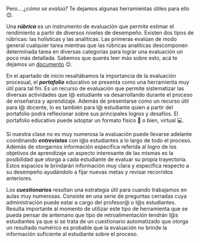 Pero... _¿cómo se evalúa?_ Te dejamos algunas herramientas útiles para ello :blush:.

Una **_rúbrica_** es un instrumento de evaluación que permite estimar el rendimiento a partir de diversos niveles de desempeño. Existen dos tipos de rúbricas: las holísticas y las analíticas. Las primeras evalúan de modo general cualquier tarea mientras que las rúbricas analíticas descomponen determinada tarea en diversas categorías para lograr una evaluación un poco más detallada. Sabemos que querés leer más sobre esto, acá te dejamos un [documento](http://www.ub.edu/ice/sites/default/files/docs/qdu/26cuaderno.pdf) :wink:.

En el apartado de inicio resaltábamos la importancia de la evaluación procesual, el **_portafolio_** educativo se presenta como una herramienta muy útil para tal fin. Es un recurso de evaluación que permite sistematizar las diversas actividades que l@ estudiante va desarrollando durante el proceso de enseñanza y aprendizaje. Además de presentarse como un recurso útil para l@ docente, lo es también para l@ estudiante quien a partir del portafolio podrá reflexionar sobre sus principales logros y desafíos.
El portafolio educativo puede adoptar un formato físico :open_file_folder: o bien, virtual :computer:.

Si nuestra clase no es muy numerosa la evaluación puede llevarse adelante coordinando **_entrevistas_** con l@s estudiantes a lo largo de todo el proceso. Además de otorgarnos información específica referida al logro de los objetivos de aprendizaje un aspecto interesante de las mismas es la posibilidad que otorga a cada estudiante de evaluar su propia trayectoria. Estos espacios le brindarán información muy clara y específica respecto a su desempeño ayudándolo a fijar nuevas metas y revisar recorridos anteriores.

Los **_cuestionarios_** resultan una estrategia útil para cuando trabajamos en aulas muy numerosas. Consiste en una serie de preguntas cerradas cuya administración puede estar a cargo del profesor@ o l@s estudiantes. Resulta importante al momento de utilizar este tipo de herramienta que se pueda pensar de antemano que tipo de retroalimentación tendrán l@s estudiantes ya que si se trata de un cuestionario automatizado que otorga un resultado numérico es probable que la evaluación no brinde la información suficiente al estudiante sobre el proceso.   
